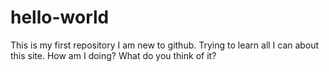 # hello-world
This is my first repository
I am new to github. Trying to learn all I can about this site.
How am I doing? What do you think of it?
